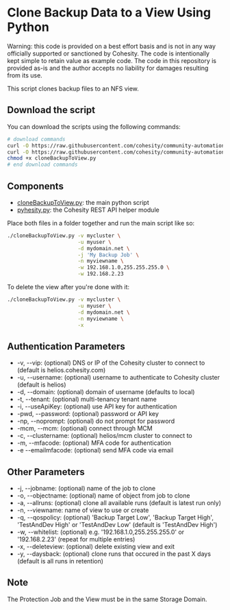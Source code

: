# Clone Backup Data to a View Using Python

Warning: this code is provided on a best effort basis and is not in any way officially supported or sanctioned by Cohesity. The code is intentionally kept simple to retain value as example code. The code in this repository is provided as-is and the author accepts no liability for damages resulting from its use.

This script clones backup files to an NFS view.

## Download the script

You can download the scripts using the following commands:

```bash
# download commands
curl -O https://raw.githubusercontent.com/cohesity/community-automation-samples/main/python/cloneBackupToView/cloneBackupToView.py
curl -O https://raw.githubusercontent.com/cohesity/community-automation-samples/main/python/pyhesity.py
chmod +x cloneBackupToView.py
# end download commands
```

## Components

* [cloneBackupToView.py](https://raw.githubusercontent.com/cohesity/community-automation-samples/main/python/cloneBackupToView/cloneBackupToView.py): the main python script
* [pyhesity.py](https://raw.githubusercontent.com/cohesity/community-automation-samples/main/python/pyhesity/pyhesity.py): the Cohesity REST API helper module

Place both files in a folder together and run the main script like so:

```bash
./cloneBackupToView.py -v mycluster \
                       -u myuser \
                       -d mydomain.net \
                       -j 'My Backup Job' \
                       -n myviewname \
                       -w 192.168.1.0,255.255.255.0 \
                       -w 192.168.2.23
```

To delete the view after you're done with it:

```bash
./cloneBackupToView.py -v mycluster \
                       -u myuser \
                       -d mydomain.net \
                       -n myviewname \
                       -x
```

## Authentication Parameters

* -v, --vip: (optional) DNS or IP of the Cohesity cluster to connect to (default is helios.cohesity.com)
* -u, --username: (optional) username to authenticate to Cohesity cluster (default is helios)
* -d, --domain: (optional) domain of username (defaults to local)
* -t, --tenant: (optional) multi-tenancy tenant name
* -i, --useApiKey: (optional) use API key for authentication
* -pwd, --password: (optional) password or API key
* -np, --noprompt: (optional) do not prompt for password
* -mcm, --mcm: (optional) connect through MCM
* -c, --clustername: (optional) helios/mcm cluster to connect to
* -m, --mfacode: (optional) MFA code for authentication
* -e --emailmfacode: (optional) send MFA code via email

## Other Parameters

* -j, --jobname: (optional) name of the job to clone
* -o, --objectname: (optional) name of object from job to clone
* -a, --allruns: (optional) clone all available runs (default is latest run only)
* -n, --viewname: name of view to use or create
* -q, --qospolicy: (optional) 'Backup Target Low', 'Backup Target High', 'TestAndDev High' or 'TestAndDev Low' (default is 'TestAndDev High')
* -w, --whitelist: (optional) e.g. '192.168.1.0,255.255.255.0' or '192.168.2.23' (repeat for multiple entries)
* -x, --deleteview: (optional) delete existing view and exit
* -y, --daysback: (optional) clone runs that occured in the past X days (default is all runs in retention)

## Note

The Protection Job and the View must be in the same Storage Domain.
